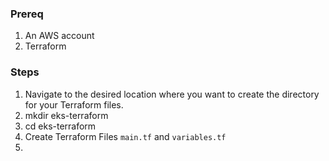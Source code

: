 ### Prereq
1. An AWS account
2. Terraform

### Steps
1. Navigate to the desired location where you want to create the directory for your Terraform files.
2. mkdir eks-terraform
3. cd eks-terraform
4. Create Terraform Files ```main.tf``` and ```variables.tf```
5.       
